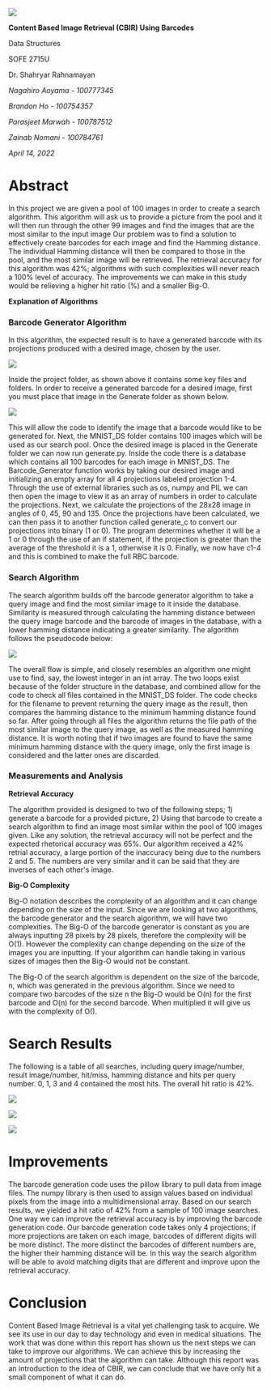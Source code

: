 ![](media/669b7eae7497448074b4546a36bbe51b.png)

**Content Based Image Retrieval (CBIR) Using Barcodes**

Data Structures

SOFE 2715U

Dr. Shahryar Rahnamayan

*Nagahiro Aoyama - 100777345*

*Brandon Ho - 100754357*

*Parasjeet Marwah - 100787512*

*Zainab Nomani - 100784761*

*April 14, 2022*

# **Abstract**

In this project we are given a pool of 100 images in order to create a search algorithm. This algorithm will ask us to provide a picture from the pool and it will then run through the other 99 images and find the images that are the most similar to the input image Our problem was to find a solution to effectively create barcodes for each image and find the Hamming distance. The individual Hamming distance will then be compared to those in the pool, and the most similar image will be retrieved. The retrieval accuracy for this algorithm was 42%; algorithms with such complexities will never reach a 100% level of accuracy. The improvements we can make in this study would be relieving a higher hit ratio (%) and a smaller Big-O.

**Explanation of Algorithms**

### **Barcode Generator Algorithm**

In this algorithm, the expected result is to have a generated barcode with its projections produced with a desired image, chosen by the user.

![](media/a3a76e53119eb2bded7429b652c9ac1b.png)

Inside the project folder, as shown above it contains some key files and folders. In order to receive a generated barcode for a desired image, first you must place that image in the Generate folder as shown below.

![](media/817a5ea3b2be2e9a1b119958e5fa0e04.png)

This will allow the code to identify the image that a barcode would like to be generated for. Next, the MNIST_DS folder contains 100 images which will be used as our search pool. Once the desired image is placed in the Generate folder we can now run generate.py. Inside the code there is a database which contains all 100 barcodes for each image in MNIST_DS. The Barcode_Generator function works by taking our desired image and initializing an empty array for all 4 projections labeled projection 1-4. Through the use of external libraries such as os, numpy and PIL we can then open the image to view it as an array of numbers in order to calculate the projections. Next, we calculate the projections of the 28x28 image in angles of 0, 45, 90 and 135. Once the projections have been calculated, we can then pass it to another function called generate_c to convert our projections into binary (1 or 0). The program determines whether it will be a 1 or 0 through the use of an if statement, if the projection is greater than the average of the threshold it is a 1, otherwise it is 0. Finally, we now have c1-4 and this is combined to make the full RBC barcode.

### **Search Algorithm**

The search algorithm builds off the barcode generator algorithm to take a query image and find the most similar image to it inside the database. Similarity is measured through calculating the hamming distance between the query image barcode and the barcode of images in the database, with a lower hamming distance indicating a greater similarity. The algorithm follows the pseudocode below:

![](media/5d031b266f730ae039b817639a6cb0fc.png)

The overall flow is simple, and closely resembles an algorithm one might use to find, say, the lowest integer in an int array. The two loops exist because of the folder structure in the database, and combined allow for the code to check all files contained in the MNIST_DS folder. The code checks for the filename to prevent returning the query image as the result, then compares the hamming distance to the minimum hamming distance found so far. After going through all files the algorithm returns the file path of the most similar image to the query image, as well as the measured hamming distance. It is worth noting that if two images are found to have the same minimum hamming distance with the query image, only the first image is considered and the latter ones are discarded.

### **Measurements and Analysis**

**Retrieval Accuracy**

The algorithm provided is designed to two of the following steps; 1) generate a barcode for a provided picture, 2) Using that barcode to create a search algorithm to find an image most similar within the pool of 100 images given. Like any solution, the retrieval accuracy will not be perfect and the expected rhetorical accuracy was 65%. Our algorithm received a 42% retrial accuracy, a large portion of the inaccuracy being due to the numbers 2 and 5. The numbers are very similar and it can be said that they are inverses of each other's image.

**Big-O Complexity**

Big-O notation describes the complexity of an algorithm and it can change depending on the size of the input. Since we are looking at two algorithms, the barcode generator and the search algorithm, we will have two complexities. The Big-O of the barcode generator is constant as you are always inputting 28 pixels by 28 pixels, therefore the complexity will be O(1). However the complexity can change depending on the size of the images you are inputting. If your algorithm can handle taking in various sizes of images then the Big-O would not be constant.

The Big-O of the search algorithm is dependent on the size of the barcode, n, which was generated in the previous algorithm. Since we need to compare two barcodes of the size n the Big-O would be O(n) for the first barcode and O(n) for the second barcode. When multiplied it will give us with the complexity of O().

# 

# 

# 

# 

# 

# **Search Results**

The following is a table of all searches, including query image/number, result image/number, hit/miss, hamming distance and hits per query number. 0, 1, 3 and 4 contained the most hits. The overall hit ratio is 42%.

![](media/5809dedb4615b79e8e1df7ea7531dd54.png)

![](media/c8c3107a68045417bbaea5ced773bfe8.png)

![](media/14637706fc623623f168acc151b4edbf.png)

# **Improvements**

The barcode generation code uses the pillow library to pull data from image files. The numpy library is then used to assign values based on individual pixels from the image into a multidimensional array. Based on our search results, we yielded a hit ratio of 42% from a sample of 100 image searches. One way we can improve the retrieval accuracy is by improving the barcode generation code. Our barcode generation code takes only 4 projections; if more projections are taken on each image, barcodes of different digits will be more distinct. The more distinct the barcodes of different numbers are, the higher their hamming distance will be. In this way the search algorithm will be able to avoid matching digits that are different and improve upon the retrieval accuracy.

# **Conclusion**

Content Based Image Retrieval is a vital yet challenging task to acquire. We see its use in our day to day technology and even in medical situations. The work that was done within this report has shown us the next steps we can take to improve our algorithms. We can achieve this by increasing the amount of projections that the algorithm can take. Although this report was an introduction to the idea of CBIR, we can conclude that we have only hit a small component of what it can do.
